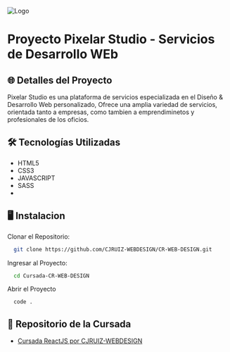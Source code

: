 ![Logo]([https://raw.githubusercontent.com/CJRUIZ-WEBDESIGN/Cursada-ReactJS-CRUIZ/main/public/img/Logo.webp](https://github.com/CJRUIZ-WEBDESIGN/CR-WEB-DESIGN/blob/main/images/artudio.png))

# Proyecto Pixelar Studio - Servicios de Desarrollo WEb 

## 🌐 Detalles del Proyecto

Pixelar Studio es una plataforma de servicios especializada en el Diseño & Desarrollo Web personalizado, Ofrece una amplia variedad de servicios, orientada tanto a empresas, como tambien a emprendiminetos y profesionales de los oficios.

## 🛠 Tecnologías Utilizadas

- HTML5
- CSS3
- JAVASCRIPT
- SASS
- 

## 🖥 Instalacion

Clonar el Repositorio: 

```bash
  git clone https://github.com/CJRUIZ-WEBDESIGN/CR-WEB-DESIGN.git
```

Ingresar al Proyecto:

```bash
  cd Cursada-CR-WEB-DESIGN
```

Abrir el Proyecto 
```bash
  code .
```

## 🔗 Repositorio de la Cursada
- [Cursada ReactJS por CJRUIZ-WEBDESIGN](https://github.com/CJRUIZ-WEBDESIGN/CR-WEB-DESIGN.)
